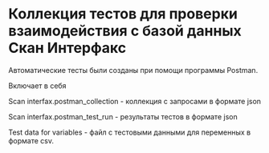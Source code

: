 # Коллекция тестов для проверки взаимодействия с базой данных Скан Интерфакс

Автоматические тесты были созданы при помощи программы Postman.

Включает в себя 

Scan interfax.postman_collection  - коллекция с запросами в формате json

Scan interfax.postman_test_run   -  результаты тестов в формате json

Test data for variables  -   файл с тестовыми данными для переменных в формате csv.
